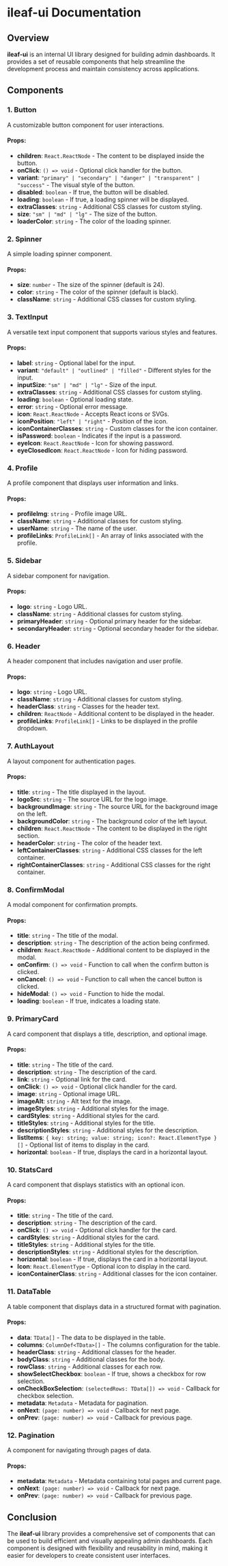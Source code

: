 # ileaf-ui Documentation

## Overview

**ileaf-ui** is an internal UI library designed for building admin dashboards. It provides a set of reusable components that help streamline the development process and maintain consistency across applications.

## Components

### 1. **Button**

A customizable button component for user interactions.

#### Props:

- **children**: `React.ReactNode` - The content to be displayed inside the button.
- **onClick**: `() => void` - Optional click handler for the button.
- **variant**: `"primary" | "secondary" | "danger" | "transparent" | "success"` - The visual style of the button.
- **disabled**: `boolean` - If true, the button will be disabled.
- **loading**: `boolean` - If true, a loading spinner will be displayed.
- **extraClasses**: `string` - Additional CSS classes for custom styling.
- **size**: `"sm" | "md" | "lg"` - The size of the button.
- **loaderColor**: `string` - The color of the loading spinner.

### 2. **Spinner**

A simple loading spinner component.

#### Props:

- **size**: `number` - The size of the spinner (default is 24).
- **color**: `string` - The color of the spinner (default is black).
- **className**: `string` - Additional CSS classes for custom styling.

### 3. **TextInput**

A versatile text input component that supports various styles and features.

#### Props:

- **label**: `string` - Optional label for the input.
- **variant**: `"default" | "outlined" | "filled"` - Different styles for the input.
- **inputSize**: `"sm" | "md" | "lg"` - Size of the input.
- **extraClasses**: `string` - Additional CSS classes for custom styling.
- **loading**: `boolean` - Optional loading state.
- **error**: `string` - Optional error message.
- **icon**: `React.ReactNode` - Accepts React icons or SVGs.
- **iconPosition**: `"left" | "right"` - Position of the icon.
- **iconContainerClasses**: `string` - Custom classes for the icon container.
- **isPassword**: `boolean` - Indicates if the input is a password.
- **eyeIcon**: `React.ReactNode` - Icon for showing password.
- **eyeClosedIcon**: `React.ReactNode` - Icon for hiding password.

### 4. **Profile**

A profile component that displays user information and links.

#### Props:

- **profileImg**: `string` - Profile image URL.
- **className**: `string` - Additional classes for custom styling.
- **userName**: `string` - The name of the user.
- **profileLinks**: `ProfileLink[]` - An array of links associated with the profile.

### 5. **Sidebar**

A sidebar component for navigation.

#### Props:

- **logo**: `string` - Logo URL.
- **className**: `string` - Additional classes for custom styling.
- **primaryHeader**: `string` - Optional primary header for the sidebar.
- **secondaryHeader**: `string` - Optional secondary header for the sidebar.

### 6. **Header**

A header component that includes navigation and user profile.

#### Props:

- **logo**: `string` - Logo URL.
- **className**: `string` - Additional classes for custom styling.
- **headerClass**: `string` - Classes for the header text.
- **children**: `ReactNode` - Additional content to be displayed in the header.
- **profileLinks**: `ProfileLink[]` - Links to be displayed in the profile dropdown.

### 7. **AuthLayout**

A layout component for authentication pages.

#### Props:

- **title**: `string` - The title displayed in the layout.
- **logoSrc**: `string` - The source URL for the logo image.
- **backgroundImage**: `string` - The source URL for the background image on the left.
- **backgroundColor**: `string` - The background color of the left layout.
- **children**: `React.ReactNode` - The content to be displayed in the right section.
- **headerColor**: `string` - The color of the header text.
- **leftContainerClasses**: `string` - Additional CSS classes for the left container.
- **rightContainerClasses**: `string` - Additional CSS classes for the right container.

### 8. **ConfirmModal**

A modal component for confirmation prompts.

#### Props:

- **title**: `string` - The title of the modal.
- **description**: `string` - The description of the action being confirmed.
- **children**: `React.ReactNode` - Additional content to be displayed in the modal.
- **onConfirm**: `() => void` - Function to call when the confirm button is clicked.
- **onCancel**: `() => void` - Function to call when the cancel button is clicked.
- **hideModal**: `() => void` - Function to hide the modal.
- **loading**: `boolean` - If true, indicates a loading state.

### 9. **PrimaryCard**

A card component that displays a title, description, and optional image.

#### Props:

- **title**: `string` - The title of the card.
- **description**: `string` - The description of the card.
- **link**: `string` - Optional link for the card.
- **onClick**: `() => void` - Optional click handler for the card.
- **image**: `string` - Optional image URL.
- **imageAlt**: `string` - Alt text for the image.
- **imageStyles**: `string` - Additional styles for the image.
- **cardStyles**: `string` - Additional styles for the card.
- **titleStyles**: `string` - Additional styles for the title.
- **descriptionStyles**: `string` - Additional styles for the description.
- **listItems**: `{ key: string; value: string; icon?: React.ElementType }[]` - Optional list of items to display in the card.
- **horizontal**: `boolean` - If true, displays the card in a horizontal layout.

### 10. **StatsCard**

A card component that displays statistics with an optional icon.

#### Props:

- **title**: `string` - The title of the card.
- **description**: `string` - The description of the card.
- **onClick**: `() => void` - Optional click handler for the card.
- **cardStyles**: `string` - Additional styles for the card.
- **titleStyles**: `string` - Additional styles for the title.
- **descriptionStyles**: `string` - Additional styles for the description.
- **horizontal**: `boolean` - If true, displays the card in a horizontal layout.
- **Icon**: `React.ElementType` - Optional icon to display in the card.
- **iconContainerClass**: `string` - Additional classes for the icon container.

### 11. **DataTable**

A table component that displays data in a structured format with pagination.

#### Props:

- **data**: `TData[]` - The data to be displayed in the table.
- **columns**: `ColumnDef<TData>[]` - The columns configuration for the table.
- **headerClass**: `string` - Additional classes for the header.
- **bodyClass**: `string` - Additional classes for the body.
- **rowClass**: `string` - Additional classes for each row.
- **showSelectCheckbox**: `boolean` - If true, shows a checkbox for row selection.
- **onCheckBoxSelection**: `(selectedRows: TData[]) => void` - Callback for checkbox selection.
- **metadata**: `Metadata` - Metadata for pagination.
- **onNext**: `(page: number) => void` - Callback for next page.
- **onPrev**: `(page: number) => void` - Callback for previous page.

### 12. **Pagination**

A component for navigating through pages of data.

#### Props:

- **metadata**: `Metadata` - Metadata containing total pages and current page.
- **onNext**: `(page: number) => void` - Callback for next page.
- **onPrev**: `(page: number) => void` - Callback for previous page.

## Conclusion

The **ileaf-ui** library provides a comprehensive set of components that can be used to build efficient and visually appealing admin dashboards. Each component is designed with flexibility and reusability in mind, making it easier for developers to create consistent user interfaces.
